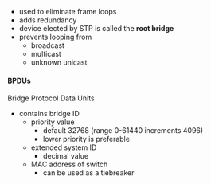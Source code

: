 - used to eliminate frame loops
- adds redundancy
- device elected by STP is called the **root bridge**
- prevents looping from
	- broadcast
	- multicast
	- unknown unicast
#### BPDUs
Bridge Protocol Data Units
- contains bridge ID
	- priority value
		- default 32768 (range 0-61440 increments 4096)
		- lower priority is preferable
	- extended system ID
		- decimal value
	- MAC address of switch
		- can be used as a tiebreaker
